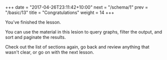 +++
date = "2017-04-26T23:11:42+10:00"
next = "/schema/1"
prev = "/basic/13"
title = "Congratulations"
weight = 14
+++


You’ve finished the lesson.

You can use the material in this lesion to query graphs, filter the output, and sort and paginate the results.

Check out the list of sections again, go back and review anything that
wasn't clear, or go on with the next lesson.
